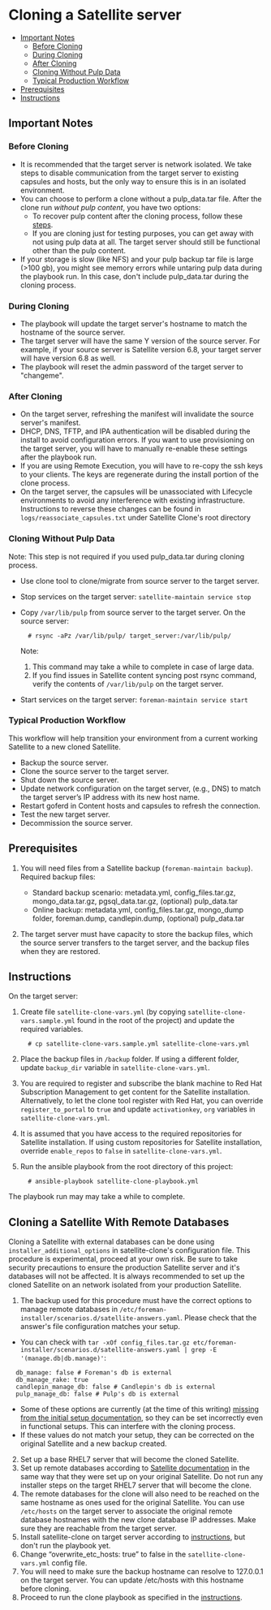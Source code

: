 # Cloning a Satellite server #

* [Important Notes](#important-notes)
  - [Before Cloning](#before-cloning)
  - [During Cloning](#during-cloning)
  - [After Cloning](#after-cloning)
  - [Cloning Without Pulp Data](#cloning-without-pulp-data)
  - [Typical Production Workflow](#typical-production-workflow)
* [Prerequisites](#prerequisites)
* [Instructions](#instructions)

## Important Notes ##
### Before Cloning ###
  - It is recommended that the target server is network isolated. We take steps to disable communication from the target server to existing capsules and hosts, but the only way to ensure this is in an isolated environment.
  - You can choose to perform a clone without a pulp_data.tar file. After the clone run *without pulp content*, you have two options:
    - To recover pulp content after the cloning process, follow these [steps](#cloning-without-pulp-data).
    - If you are cloning just for testing purposes, you can get away with not using pulp data at all. The target server should still be functional other than the pulp content.
  - If your storage is slow (like NFS) and your pulp backup tar file is large (>100 gb), you might see memory errors while untaring pulp data during the playbook run. In this case, don't include pulp_data.tar during the cloning process.

### During Cloning ###
  - The playbook will update the target server's hostname to match the hostname of the source server.
  - The target server will have the same Y version of the source server. For example, if your source server is Satellite version 6.8, your target server will have version 6.8 as well.
  - The playbook will reset the admin password of the target server to "changeme".

### After Cloning ###
  - On the target server, refreshing the manifest will invalidate the source server's manifest.
  - DHCP, DNS, TFTP, and IPA authentication will be disabled during the install to avoid configuration errors. If you want to use provisioning on the target server, you will have to manually re-enable these settings after the playbook run.
  - If you are using Remote Execution, you will have to re-copy the ssh keys to your clients. The keys are regenerate during the install portion of the clone process.
  - On the target server, the capsules will be unassociated with Lifecycle environments to avoid any interference with existing infrastructure. Instructions to reverse these changes can be found in `logs/reassociate_capsules.txt` under Satellite Clone's root directory

### Cloning Without Pulp Data ###
Note: This step is not required if you used pulp_data.tar during cloning process.
- Use clone tool to clone/migrate from source server to the target server.
- Stop services on the target server: `satellite-maintain service stop`
- Copy `/var/lib/pulp` from source server to the target server.
  On the source server:

  ```console
    # rsync -aPz /var/lib/pulp/ target_server:/var/lib/pulp/
  ```
  Note:
  1. This command may take a while to complete in case of large data.
  2. If you find issues in Satellite content syncing post rsync command, verify the contents of `/var/lib/pulp` on the target server.
- Start services on the target server: `foreman-maintain service start`

### Typical Production Workflow ###

This workflow will help transition your environment from a current working Satellite to a new cloned Satellite.
  - Backup the source server.
  - Clone the source server to the target server.
  - Shut down the source server.
  - Update network configuration on the target server, (e.g., DNS) to match the target server’s IP address with its new host name.
  - Restart goferd in Content hosts and capsules to refresh the connection.
  - Test the new target server.
  - Decommission the source server.

## Prerequisites ##

1. You will need files from a Satellite backup (`foreman-maintain backup`).
   Required backup files:
   - Standard backup scenario: metadata.yml, config_files.tar.gz, mongo_data.tar.gz, pgsql_data.tar.gz, (optional) pulp_data.tar
   - Online backup: metadata.yml, config_files.tar.gz, mongo_dump folder, foreman.dump, candlepin.dump, (optional) pulp_data.tar

2. The target server must have capacity to store the backup files, which the source server transfers to the target server, and the backup files when they are restored.

## Instructions ##

On the target server:

1. Create file `satellite-clone-vars.yml` (by copying `satellite-clone-vars.sample.yml` found in the root of the project) and update the required variables.

   ```console
     # cp satellite-clone-vars.sample.yml satellite-clone-vars.yml
   ```
2. Place the backup files in `/backup` folder. If using a different folder, update `backup_dir` variable in `satellite-clone-vars.yml`.
4. You are required to register and subscribe the blank machine to Red Hat Subscription Management to get content for the Satellite installation.  Alternatively, to let the clone tool register with Red Hat, you can override `register_to_portal` to `true` and update `activationkey`, `org` variables in `satellite-clone-vars.yml`.
5. It is assumed that you have access to the required repositories for Satellite installation. If using custom repositories for Satellite installation, override `enable_repos` to `false` in `satellite-clone-vars.yml`.
6. Run the ansible playbook from the root directory of this project:

    ```console
      # ansible-playbook satellite-clone-playbook.yml
    ```
  The playbook run may may take a while to complete.

## Cloning a Satellite With Remote Databases

Cloning a Satellite with external databases can be done using `installer_additional_options` in satellite-clone's configuration file. This procedure is experimental, proceed at your own risk. Be sure to take security precautions to ensure the production Satellite server and it's databases will not be affected. It is always recommended to set up the cloned Satellite on an network isolated from your production Satellite.

1. The backup used for this procedure must have the correct options to manage remote databases in `/etc/foreman-installer/scenarios.d/satellite-answers.yaml`. Please check that the answer's file configuration matches your setup.
  - You can check with `tar -xOf config_files.tar.gz etc/foreman-installer/scenarios.d/satellite-answers.yaml | grep -E '(manage.db|db.manage)'`:
  ```
    db_manage: false # Foreman's db is external
    db_manage_rake: true
    candlepin_manage_db: false # Candlepin's db is external
    pulp_manage_db: false # Pulp's db is external
  ```
  - Some of these options are currently (at the time of this writing) [missing from the initial setup documentation](https://bugzilla.redhat.com/show_bug.cgi?id=1887846), so they can be set incorrectly even in functional setups. This can interfere with the cloning process.
  - If these values do not match your setup, they can be corrected on the original Satellite and a new backup created.
2. Set up a base RHEL7 server that will become the cloned Satellite.
3. Set up remote databases according to [Satellite documentation](https://access.redhat.com/documentation/en-us/red_hat_satellite/) in the same way that they were set up on your original Satellite. Do not run any installer steps on the target RHEL7 server that will become the clone.
4. The remote databases for the clone will also need to be reached on the same hostname as ones used for the original Satellite. You can use `/etc/hosts` on the target server to associate the original remote database hostnames with the new clone database IP addresses. Make sure they are reachable from the target server.
5. Install satellite-clone on target server according to [instructions](#instructions), but don't run the playbook yet.
6. Change “overwrite_etc_hosts: true” to false in the `satellite-clone-vars.yml` config file.
7. You will need to make sure the backup hostname can resolve to 127.0.0.1 on the target server. You can update /etc/hosts with this hostname before cloning.
8. Proceed to run the clone playbook as specified in the [instructions](#instructions).

